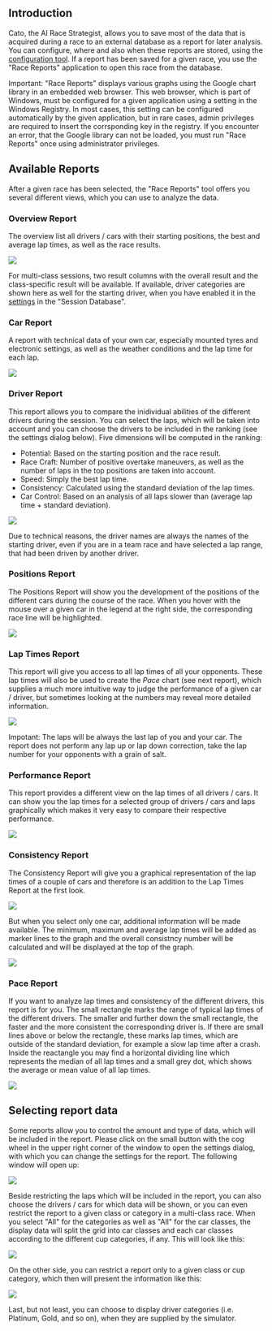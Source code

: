 ## Introduction

Cato, the AI Race Strategist, allows you to save most of the data that is acquired during a race to an external database as a report for later analysis. You can configure, where and also when these reports are stored, using the [configuration tool](https://github.com/SeriousOldMan/Simulator-Controller/wiki/Installation-&-Configuration#tab-race-strategist). If a report has been saved for a given race, you use the "Race Reports" application to open this race from the database.

Important: "Race Reports" displays various graphs using the Google chart library in an embedded web browser. This web browser, which is part of Windows, must be configured for a given application using a setting in the Windows Registry. In most cases, this setting can be configured automatically by the given application, but in rare cases, admin privileges are required to insert the corrsponding key in the registry. If you encounter an error, that the Google library can not be loaded, you must run "Race Reports" once using administrator privileges.

## Available Reports

After a given race has been selected, the "Race Reports" tool offers you several different views, which you can use to analyze the data.

### Overview Report
  
The overview list all drivers / cars with their starting positions, the best and average lap times, as well as the race results.

![](https://github.com/SeriousOldMan/Simulator-Controller/blob/main/Docs/Images/Race%20Reports%203.JPG)

For multi-class sessions, two result columns with the overall result and the class-specific result will be available. If available, driver categories are shown here as well for the starting driver, when you have enabled it in the [settings](https://github.com/SeriousOldMan/Simulator-Controller/wiki/Race-Settings) in the "Session Database".

### Car Report
  
A report with technical data of your own car, especially mounted tyres and electronic settings, as well as the weather conditions and the lap time for each lap.

![](https://github.com/SeriousOldMan/Simulator-Controller/blob/main/Docs/Images/Race%20Reports%204.JPG)

### Driver Report
  
This report allows you to compare the inidividual abilities of the different drivers during the session. You can select the laps, which will be taken into account and you can choose the drivers to be included in the ranking (see the settings dialog below). Five dimensions will be computed in the ranking:

  - Potential: Based on the starting position and the race result.
  - Race Craft: Number of positive overtake maneuvers, as well as the number of laps in the top positions are taken into account.
  - Speed: Simply the best lap time.
  - Consistency: Calculated using the standard deviation of the lap times.
  - Car Control: Based on an analysis of all laps slower than (average lap time + standard deviation).

![](https://github.com/SeriousOldMan/Simulator-Controller/blob/main/Docs/Images/Race%20Reports%205.JPG)

Due to technical reasons, the driver names are always the names of the starting driver, even if you are in a team race and have selected a lap range, that had been driven by another driver.

### Positions Report
  
The Positions Report will show you the development of the positions of the different cars during the course of the race. When you hover with the mouse over a given car in the legend at the right side, the corresponding race line will be highlighted.

![](https://github.com/SeriousOldMan/Simulator-Controller/blob/main/Docs/Images/Race%20Reports%201.JPG)

### Lap Times Report
  
This report will give you access to all lap times of all your opponents. These lap times will also be used to create the *Pace* chart (see next report), which supplies a much more intuitive way to judge the performance of a given car / driver, but sometimes looking at the numbers may reveal more detailed information.

![](https://github.com/SeriousOldMan/Simulator-Controller/blob/main/Docs/Images/Race%20Reports%206.JPG)

Impotant: The laps will be always the last lap of you and your car. The report does not perform any lap up or lap down correction, take the lap number for your opponents with a grain of salt.

### Performance Report
  
This report provides a different view on the lap times of all drivers / cars. It can show you the lap times for a selected group of drivers / cars and laps graphically which makes it very easy to compare their respective performance.

![](https://github.com/SeriousOldMan/Simulator-Controller/blob/main/Docs/Images/Race%20Reports%209.JPG)

### Consistency Report
  
The Consistency Report will give you a graphical representation of the lap times of a couple of cars and therefore is an addition to the Lap Times Report at the first look.

![](https://github.com/SeriousOldMan/Simulator-Controller/blob/main/Docs/Images/Race%20Reports%207.JPG)

But when you select only one car, additional information will be made available. The minimum, maximum and average lap times will be added as marker lines to the graph and the overall consistncy number will be calculated and will be displayed at the top of the graph.

![](https://github.com/SeriousOldMan/Simulator-Controller/blob/main/Docs/Images/Race%20Reports%208.JPG)

### Pace Report
  
If you want to analyze lap times and consistency of the different drivers, this report is for you. The small rectangle marks the range of typical lap times of the different drivers. The smaller and further down the small rectangle, the faster and the more consistent the corresponding driver is. If there are small lines above or below the rectangle, these marks lap times, which are outside of the standard deviation, for example a slow lap time after a crash. Inside the reactangle you may find a horizontal dividing line which represents the median of all lap times and a small grey dot, which shows the average or mean value of all lap times.

![](https://github.com/SeriousOldMan/Simulator-Controller/blob/main/Docs/Images/Race%20Reports%202.JPG)

## Selecting report data

Some reports allow you to control the amount and type of data, which will be included in the report. Please click on the small button with the cog wheel in the upper right corner of the window to open the settings dialog, with which you can change the settings for the report. The following window will open up:

![](https://github.com/SeriousOldMan/Simulator-Controller/blob/main/Docs/Images/Report%20Settings.JPG)

Beside restricting the laps which will be included in the report, you can also choose the drivers / cars for which data will be shown, or you can even restrict the report to a given class or category in a multi-class race. When you select "All" for the categories as well as "All" for the car classes, the display data will split the grid into car classes and each car classes according to the different cup categories, if any. This will look like this:

![](https://github.com/SeriousOldMan/Simulator-Controller/blob/main/Docs/Images/Race%20Reports%2010.JPG)

On the other side, you can restrict a report only to a given class or cup category, which then will present the information like this:

![](https://github.com/SeriousOldMan/Simulator-Controller/blob/main/Docs/Images/Race%20Reports%2011.JPG)

Last, but not least, you can choose to display driver categories (i.e. Platinum, Gold, and so on), when they are supplied by the simulator.